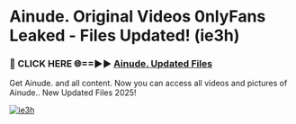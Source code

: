 # Ainude. Original Videos 0nlyFans Leaked - Files Updated! (ie3h)

<h3>🔴 CLICK HERE 🌐==►► <a href="https://tinyurl.com/y5r63du9" rel="nofollow">Ainude. Updated Files</a></h3>

Get Ainude. and all content. Now you can access all videos and pictures of Ainude.. New Updated Files 2025!

[![ie3h](https://i.imgur.com/UVo9nyh.gif)](https://tinyurl.com/y5r63du9)